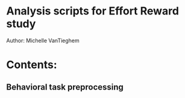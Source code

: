 # Analysis scripts for Effort Reward study 
Author: Michelle VanTieghem 

# Contents: 
## Behavioral task preprocessing 
### 

